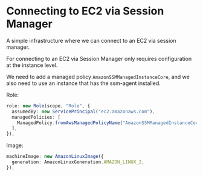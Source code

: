# Connecting to EC2 via Session Manager

A simple infrastructure where we can connect to an EC2 via session manager.

For connecting to an EC2 via Session Manager only requires configuration at the instance level.

We need to add a managed policy `AmazonSSMManagedInstanceCore`, and we also need to use an instance that has the ssm-agent installed.

Role:

```typescript
role: new Role(scope, "Role", {
  assumedBy: new ServicePrincipal("ec2.amazonaws.com"),
  managedPolicies: [
    ManagedPolicy.fromAwsManagedPolicyName("AmazonSSMManagedInstanceCore"),
  ],
}),
```

Image:

```typescript
machineImage: new AmazonLinuxImage({
  generation: AmazonLinuxGeneration.AMAZON_LINUX_2,
}),
```
